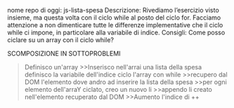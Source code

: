 nome repo di oggi: js-lista-spesa
Descrizione: Rivediamo l’esercizio visto insieme, ma questa volta con il ciclo while al posto del ciclo for. Facciamo attenzione a non dimenticare tutte le differenze implementative che il ciclo while ci impone, in particolare alla variabile di indice.
Consigli: Come posso ciclare su un array con il ciclo while?

SCOMPOSIZIONE IN SOTTOPROBLEMI
>Definisco un'array 
    >>Inserisco nell'arrai una lista della spesa
>definisco la variabile dell'indice 
>ciclo l'array con while 
    >>recupero dal DOM l'elemento dove andro ad inserire la lista della spesa 
    >>per ogni elemento dell'arraY ciclato, creo un nuovo li
    >>appendo li creato nell'elemento recuperato dal DOM
    >>Aumento l'indice di ++


